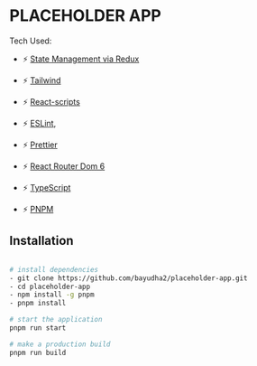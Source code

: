# PLACEHOLDER APP

Tech Used:

- ⚡️ [State Management via Redux](https://redux-toolkit.js.org/)

- ⚡️ [Tailwind](https://tailwindcss.com/)

- ⚡️ [React-scripts](https://www.npmjs.com/package/react-scripts)

- ⚡️ [ESLint](https://eslint.org/),

- ⚡️ [Prettier](https://prettier.io)

- ⚡️ [React Router Dom 6](https://router.vuejs.org/guide/)

- ⚡️ [TypeScript](https://www.typescriptlang.org/)

- ⚡️ [PNPM](https://pnpm.io/motivation)

## Installation

```bash

# install dependencies
- git clone https://github.com/bayudha2/placeholder-app.git
- cd placeholder-app
- npm install -g pnpm
- pnpm install

# start the application
pnpm run start

# make a production build
pnpm run build
```
